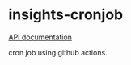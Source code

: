 # insights-cronjob

[API documentation](https://docs.github.com/en/rest/reference/repository-metrics#traffic)

cron job using github actions.
